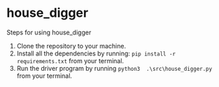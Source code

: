 # house_digger
Steps for using house_digger
1. Clone the repository to your machine. 
2. Install all the dependencies by running: `pip install -r requirements.txt` from your terminal.
3. Run the driver program by running `python3  .\src\house_digger.py` from your terminal. 
